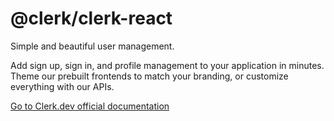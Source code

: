 # @clerk/clerk-react

Simple and beautiful user management.

Add sign up, sign in, and profile management to your application in minutes. Theme our prebuilt frontends to match your branding, or customize everything with our APIs.

[Go to Clerk.dev official documentation](https://frontend-docs.clerk.dev/)
